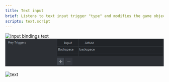 ```yaml
---
title: Text input
brief: Listens to text input trigger "type" and modifies the game object label with the bunny's speech according to input. A "backspace" key trigger has also been added.
scripts: text.script
---
```


![input bindings text](input_bindings.png)
![input bindings keys](input_bindings2.png)

![text](text.png)
